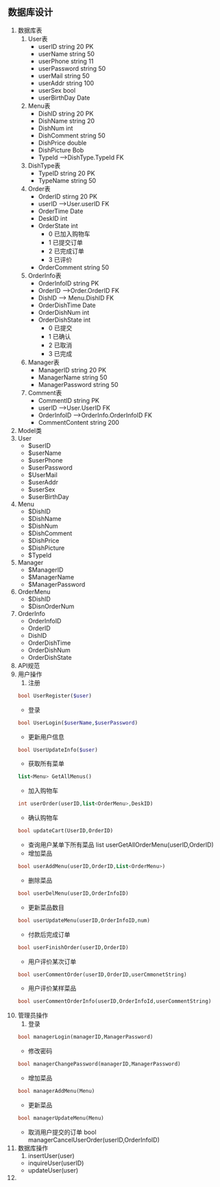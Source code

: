 ## 数据库设计
1. 数据库表
    1. User表
        * userID string 20 PK
        * userName string 50
        * userPhone string 11
        * userPassword string 50
        * userMail string 50
        * userAddr string 100
        * userSex bool
        * userBirthDay Date
    2. Menu表
        * DishID string 20 PK
        * DishName string 20
        * DishNum int
        * DishComment string 50
        * DishPrice double
        * DishPicture Bob
        * TypeId -->DishType.TypeId FK
    3. DishType表
        * TypeID string 20 PK
        * TypeName string 50
    4. Order表
        * OrderID stirng 20 PK
        * userID -->User.userID FK
        * OrderTime Date
        * DeskID int
        * OrderState int
            * 0 已加入购物车
            * 1 已提交订单
            * 2 已完成订单
            * 3 已评价
        * OrderComment string 50  
    5. OrderInfo表
        * OrderInfoID string PK
        * OrderID -->Order.OrderID FK
        * DishID --> Menu.DishID FK
        * OrderDishTime Date
        * OrderDishNum int
        * OrderDishState int
            * 0 已提交
            * 1 已确认
            * 2 已取消
            * 3 已完成
    6. Manager表
        * ManagerID string 20 PK
        * ManagerName string 50
        * ManagerPassword string 50
    7.  Comment表
        * CommentID string PK
        * userID -->User.UserID FK
        * OrderInfoID -->OrderInfo.OrderInfoID FK
        * CommentContent string 200
2. Model类
  1. User
      * $userID
      * $userName
      * $userPhone
      * $userPassword
      * $UserMail
      * $userAddr
      * $userSex
      * $userBirthDay
  2. Menu
      * $DishID
      * $DishName
      * $DishNum
      * $DishComment
      * $DishPrice  
      * $DishPicture
      * $TypeId
  3. Manager
      * $ManagerID
      * $ManagerName
      * $ManagerPassword
  4. OrderMenu
      * $DishID
      * $DisnOrderNum
  5. OrderInfo
      * OrderInfoID
      * OrderID
      * DishID
      * OrderDishTime
      * OrderDishNum
      * OrderDishState
3. API规范
  1. 用户操作
      1. 注册  
      ```PHP
      bool UserRegister($user)
      ```
      * 登录
      ```php
      bool UserLogin($userName,$userPassword)
      ```
      * 更新用户信息
      ```php
      bool UserUpdateInfo($user)
      ```
      * 获取所有菜单
      ```php
      list<Menu> GetAllMenus()
      ```
      * 加入购物车
      ```php
      int userOrder(userID,list<OrderMenu>,DeskID)
      ```
      * 确认购物车
      ```php
      bool updateCart(UserID,OrderID)
      ```
      * 查询用户某单下所有菜品
      list<OrderInfo> userGetAllOrderMenu(userID,OrderID)
      * 增加菜品
      ```php
      bool userAddMenu(userID,OrderID,List<OrderMenu>)
      ```
      * 删除菜品
      ```php
      bool userDelMenu(userID,OrderInfoID)
      ```
      * 更新菜品数目
      ```php
      bool userUpdateMenu(userID,OrderInfoID,num)
      ```
      * 付款后完成订单
      ```php
      bool userFinishOrder(userID,OrderID)
      ```
      * 用户评价某次订单
      ```php
      bool userCommentOrder(userID,OrderID,userCmmonetString)
      ```
      * 用户评价某样菜品
      ```php
      bool userCommentOrderInfo(userID,OrderInfoId,userCommentString)
      ```
  2. 管理员操作
      1. 登录
      ```php
      bool managerLogin(managerID,ManagerPassword)
      ```
      * 修改密码
      ```php
      bool managerChangePassword(managerID,ManagerPassword)
      ```
      * 增加菜品
      ```php
      bool managerAddMenu(Menu)
      ```
      * 更新菜品
      ```php
      bool managerUpdateMenu(Menu)
      ```
      * 取消用户提交的订单
      bool managerCancelUserOrder(userID,OrderInfoID)
4. 数据库操作
   1. insertUser(user)
   *  inquireUser(userID)
   *  updateUser(user)
5. 
